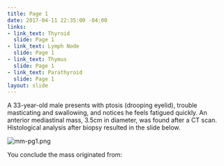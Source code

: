 ```yaml
---
title: Page 1
date: 2017-04-11 22:35:00 -04:00
links:
- link_text: Thyroid
  slide: Page 1
- link_text: Lymph Node
  slide: Page 1
- link_text: Thymus
  slide: Page 1
- link_text: Parathyroid
  slide: Page 1
layout: slide
---
```


A 33-year-old male presents with ptosis (drooping eyelid), trouble masticating and swallowing, and notices he feels fatigued quickly. An anterior mediastinal mass, 3.5cm in diameter, was found after a CT scan. Histological analysis after biopsy resulted in the slide below.

![mm-pg1.png](/uploads/mm-pg1.png)

You conclude the mass originated from:

